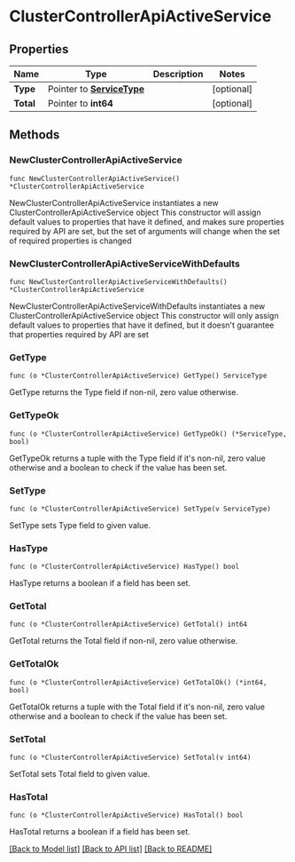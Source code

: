 # ClusterControllerApiActiveService

## Properties

Name | Type | Description | Notes
------------ | ------------- | ------------- | -------------
**Type** | Pointer to [**ServiceType**](ServiceType.md) |  | [optional] 
**Total** | Pointer to **int64** |  | [optional] 

## Methods

### NewClusterControllerApiActiveService

`func NewClusterControllerApiActiveService() *ClusterControllerApiActiveService`

NewClusterControllerApiActiveService instantiates a new ClusterControllerApiActiveService object
This constructor will assign default values to properties that have it defined,
and makes sure properties required by API are set, but the set of arguments
will change when the set of required properties is changed

### NewClusterControllerApiActiveServiceWithDefaults

`func NewClusterControllerApiActiveServiceWithDefaults() *ClusterControllerApiActiveService`

NewClusterControllerApiActiveServiceWithDefaults instantiates a new ClusterControllerApiActiveService object
This constructor will only assign default values to properties that have it defined,
but it doesn't guarantee that properties required by API are set

### GetType

`func (o *ClusterControllerApiActiveService) GetType() ServiceType`

GetType returns the Type field if non-nil, zero value otherwise.

### GetTypeOk

`func (o *ClusterControllerApiActiveService) GetTypeOk() (*ServiceType, bool)`

GetTypeOk returns a tuple with the Type field if it's non-nil, zero value otherwise
and a boolean to check if the value has been set.

### SetType

`func (o *ClusterControllerApiActiveService) SetType(v ServiceType)`

SetType sets Type field to given value.

### HasType

`func (o *ClusterControllerApiActiveService) HasType() bool`

HasType returns a boolean if a field has been set.

### GetTotal

`func (o *ClusterControllerApiActiveService) GetTotal() int64`

GetTotal returns the Total field if non-nil, zero value otherwise.

### GetTotalOk

`func (o *ClusterControllerApiActiveService) GetTotalOk() (*int64, bool)`

GetTotalOk returns a tuple with the Total field if it's non-nil, zero value otherwise
and a boolean to check if the value has been set.

### SetTotal

`func (o *ClusterControllerApiActiveService) SetTotal(v int64)`

SetTotal sets Total field to given value.

### HasTotal

`func (o *ClusterControllerApiActiveService) HasTotal() bool`

HasTotal returns a boolean if a field has been set.


[[Back to Model list]](../README.md#documentation-for-models) [[Back to API list]](../README.md#documentation-for-api-endpoints) [[Back to README]](../README.md)


